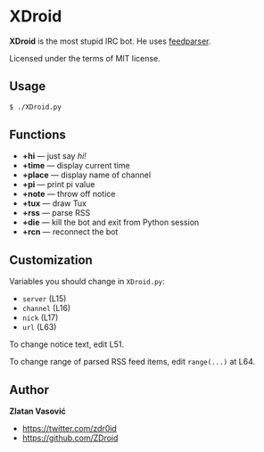 # XDroid

**XDroid** is the most stupid IRC bot. He uses
[feedparser](http://code.google.com/p/feedparser/).

Licensed under the terms of MIT license.

## Usage

```bash
$ ./XDroid.py
```

## Functions

* **+hi** — just say *hi!*
* **+time** — display current time
* **+place** — display name of channel
* **+pi** — print pi value
* **+note** — throw off notice
* **+tux** — draw Tux
* **+rss** — parse RSS
* **+die** — kill the bot and exit from Python session
* **+rcn** — reconnect the bot

## Customization

Variables you should change in `XDroid.py`:

* `server` (L15)
* `channel` (L16)
* `nick` (L17)
* `url` (L63)

To change notice text, edit L51.

To change range of parsed RSS feed items, edit `range(...)` at L64.

## Author

**Zlatan Vasović**

* https://twitter.com/zdr0id
* https://github.com/ZDroid